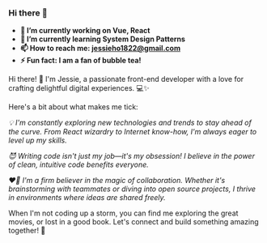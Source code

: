 ### Hi there 👋

- **🔭 I’m currently working on Vue, React**
- **🌱 I’m currently learning System Design Patterns**
- **📫 How to reach me: jessieho1822@gmail.com**
- **⚡ Fun fact: I am a fan of bubble tea!**
  
Hi there! 👋 I'm Jessie, a passionate front-end developer with a love for crafting delightful digital experiences. 💻✨

Here's a bit about what makes me tick:

*💡 I'm constantly exploring new technologies and trends to stay ahead of the curve. From React wizardry to Internet know-how, I'm always eager to level up my skills.*

*😈 Writing code isn't just my job—it's my obsession! I believe in the power of clean, intuitive code benefits everyone.*

*❤️‍🔥 I'm a firm believer in the magic of collaboration. Whether it's brainstorming with teammates or diving into open source projects, I thrive in environments where ideas are shared freely.*


When I'm not coding up a storm, you can find me exploring the great movies, or lost in a good book. Let's connect and build something amazing together! 🚀
